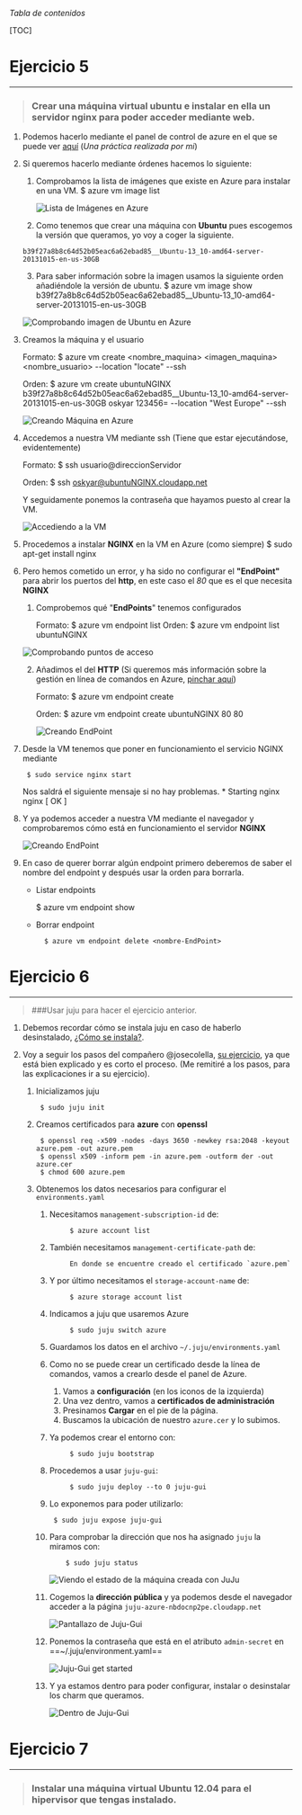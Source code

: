 _Tabla de contenidos_

[TOC]

# Ejercicio 5
-------------

> ### Crear una máquina virtual ubuntu e instalar en ella un servidor nginx para poder acceder mediante web.

1. Podemos hacerlo mediante el panel de control de azure en el que se puede ver [aquí](https://github.com/oskyar/Practica3-VirtualMachine/blob/master/documentacion/documentacion.md#1-empezaremos-creando-la-m%C3%A1quina-virtual-desde-la-p%C3%A1gina-de-azure-ya-que-es-m%C3%A1s-atractivo-e-intuitivo) (*Una práctica realizada por mi*)
2. Si queremos hacerlo mediante órdenes hacemos lo siguiente:
	
	1. Comprobamos la lista de imágenes que existe en Azure para instalar en una VM.
            $ azure vm image list

		![Lista de Imágenes en Azure](https://raw.github.com/oskyar/InfraestructuraVirtual/master/Tema5/img/ej5-1.ListaImagenesAzure.png)
        
    2. Como tenemos que crear una máquina con **Ubuntu** pues escogemos la versión que queramos, yo voy a coger la siguiente.
    
    `b39f27a8b8c64d52b05eac6a62ebad85__Ubuntu-13_10-amd64-server-20131015-en-us-30GB`
	
	3. Para saber información sobre la imagen usamos la siguiente orden añadiéndole la versión de ubuntu.
			$ azure vm image show b39f27a8b8c64d52b05eac6a62ebad85__Ubuntu-13_10-amd64-server-20131015-en-us-30GB

	![Comprobando imagen de Ubuntu en Azure](https://raw.github.com/oskyar/InfraestructuraVirtual/master/Tema5/img/ej5-2.ComprobandoImagen.png)

3. Creamos la máquina y el usuario

	Formato:
        	$ azure vm create <nombre_maquina> <imagen_maquina> <nombre_usuario> <clave> --location "locate" --ssh

	Orden:
        	$ azure vm create ubuntuNGINX b39f27a8b8c64d52b05eac6a62ebad85__Ubuntu-13_10-amd64-server-20131015-en-us-30GB oskyar 123456= --location "West Europe" --ssh

	![Creando Máquina en Azure](https://raw.github.com/oskyar/InfraestructuraVirtual/master/Tema5/img/ej5-3.CreandoMaquina.png)
    
4. Accedemos a nuestra VM mediante ssh (Tiene que estar ejecutándose, evidentemente)
	
    Formato:
    	$ ssh usuario@direccionServidor
    
    Orden:
    	$ ssh oskyar@ubuntuNGINX.cloudapp.net
        
    Y seguidamente ponemos la contraseña que hayamos puesto al crear la VM.
    
    ![Accediendo a la VM](https://raw.github.com/oskyar/InfraestructuraVirtual/master/Tema5/img/ej5-4.AccediendoVM.png)

5. Procedemos a instalar **NGINX** en la VM en Azure (como siempre)
		$ sudo apt-get install nginx

6. Pero hemos cometido un error, y ha sido no configurar el **"EndPoint"** para abrir los puertos del **http**, en este caso el *80* que es el que necesita **NGINX**

	1. Comprobemos qué "**EndPoints**" tenemos configurados
        
        Formato:
				$ azure vm endpoint list <nombreMaquina>
        Orden:
                $ azure vm endpoint list ubuntuNGINX

	 ![Comprobando puntos de acceso](https://raw.github.com/oskyar/InfraestructuraVirtual/master/Tema5/img/ej5-5.ComprobandoEndPoints.png)
 
	2. Añadimos el del **HTTP** (Si queremos más información sobre la gestión en línea de comandos en Azure, [pinchar aquí](http://www.windowsazure.com/en-us/documentation/articles/command-line-tools/)) 

		Formato:
        	$ azure vm endpoint create <nombre-maquina> <Puerto Publico> <Puerto Privado>
            
		Orden:
			$ azure vm endpoint create ubuntuNGINX 80 80
            
        ![Creando EndPoint](https://raw.github.com/oskyar/InfraestructuraVirtual/master/Tema5/img/ej5-6.CreandoEndPoint.png)
        
7. Desde la VM tenemos que poner en funcionamiento el servicio NGINX mediante

		$ sudo service nginx start
        
	Nos saldrá el siguiente mensaje si no hay problemas.
        * Starting nginx nginx                           [ OK ]
       
8. Y ya podemos acceder a nuestra VM mediante el navegador y comprobaremos cómo está en funcionamiento el servidor **NGINX**

	![Creando EndPoint](https://raw.github.com/oskyar/InfraestructuraVirtual/master/Tema5/img/ej5-7.ComprobandoNGINXenNavegador.png)

10. En caso de querer borrar algún endpoint primero deberemos de saber el nombre del endpoint y después usar la orden para borrarla.

    * Listar endpoints

       	 $ azure vm endpoint show <nombreMaquina>

    * Borrar endpoint

        	$ azure vm endpoint delete <nombre-EndPoint>



# Ejercicio 6
-------------

> ###Usar juju para hacer el ejercicio anterior.

1. Debemos recordar cómo se instala juju en caso de haberlo desinstalado, [¿Cómo se instala?](https://github.com/oskyar/InfraestructuraVirtual/blob/master/Tema3/Ejercicios6y7.md#ejercicio-6).

2. Voy a seguir los pasos del compañero @josecolella, [su ejercicio](https://github.com/josecolella/GII-2013/blob/master/Ejercicios/13012014/Clase13012014(JoseColella).md#ejercicio-6), ya que está bien explicado y es corto el proceso. (Me remitiré a los pasos, para las explicaciones ir a su ejercicio).
	
	1. Inicializamos juju
	
    		$ sudo juju init
            
    2. Creamos certificados para **azure** con **openssl**
    
    		$ openssl req -x509 -nodes -days 3650 -newkey rsa:2048 -keyout azure.pem -out azure.pem
            $ openssl x509 -inform pem -in azure.pem -outform der -out azure.cer
            $ chmod 600 azure.pem
            
     3. Obtenemos los datos necesarios para configurar el `environments.yaml`
     	
     	1. Necesitamos `management-subscription-id` de:
     		
            		$ azure account list
                    
        2. También necesitamos `management-certificate-path` de:
        
        			En donde se encuentre creado el certificado `azure.pem`

		3. Y por último necesitamos el `storage-account-name` de:
		
        			$ azure storage account list
                
		4. Indicamos a juju que usaremos Azure
		 
					$ sudo juju switch azure

		5. Guardamos los datos en el archivo `~/.juju/environments.yaml`
		
        6. Como no se puede crear un certificado desde la línea de comandos, vamos a crearlo desde el panel de Azure.
       
         	1. Vamos a **configuración** (en los iconos de la izquierda)
        	2. Una vez dentro, vamos a **certificados de administración**
        	3. Presinamos **Cargar** en el pie de la página.
        	4. Buscamos la ubicación de nuestro `azure.cer` y lo subimos.
        	
		7. Ya podemos crear el entorno con:
				
					$ sudo juju bootstrap
                    
		8. Procedemos a usar `juju-gui`:

					$ sudo juju deploy --to 0 juju-gui

		9. Lo exponemos para poder utilizarlo:
       
       			$ sudo juju expose juju-gui

		10. Para comprobar la dirección que nos ha asignado `juju` la miramos con:

					$ sudo juju status
                
            ![Viendo el estado de la máquina creada con JuJu](https://raw.github.com/oskyar/InfraestructuraVirtual/master/Tema5/img/ej6-1.JujuStatus.png)
            
        11. Cogemos la **dirección pública** y ya podemos desde el navegador acceder a la página `juju-azure-nbdocnp2pe.cloudapp.net`

			![Pantallazo de Juju-Gui](https://raw.github.com/oskyar/InfraestructuraVirtual/master/Tema5/img/ej6-2.PantallaJujuGui.png)
            
        12. Ponemos la contraseña que está en el atributo `admin-secret` en ==~/.juju/environment.yaml==
        
        	![Juju-Gui get started](https://raw.github.com/oskyar/InfraestructuraVirtual/master/Tema5/img/ej6-3.JujuGetStarted.png)
            
        13. Y ya estamos dentro para poder configurar, instalar o desinstalar los charm que queramos.
        
        	![Dentro de Juju-Gui](https://raw.github.com/oskyar/InfraestructuraVirtual/master/Tema5/img/ej6-4.juju-gui.png)
		
        
# Ejercicio 7
-------------

> ### Instalar una máquina virtual Ubuntu 12.04 para el hipervisor que tengas instalado.
